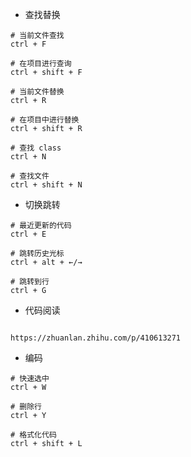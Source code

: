+ 查找替换
```shell
# 当前文件查找
ctrl + F

# 在项目进行查询
ctrl + shift + F

# 当前文件替换
ctrl + R

# 在项目中进行替换
ctrl + shift + R

# 查找 class
ctrl + N

# 查找文件
ctrl + shift + N
```

+ 切换跳转
```shell
# 最近更新的代码
ctrl + E

# 跳转历史光标
ctrl + alt + ←/→

# 跳转到行
ctrl + G
```

+ 代码阅读
```shell

https://zhuanlan.zhihu.com/p/410613271
```

+ 编码
```shell
# 快速选中
ctrl + W 

# 删除行
ctrl + Y

# 格式化代码
ctrl + shift + L
```


